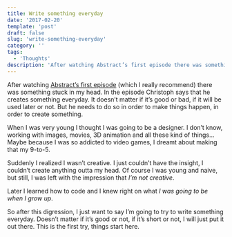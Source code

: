 ```yaml
---
title: Write something everyday
date: '2017-02-20'
template: 'post'
draft: false
slug: 'write-something-everyday'
category: ''
tags:
  - 'Thoughts'
description: 'After watching Abstract’s first episode there was something stuck in my head.'
---
```


After watching [Abstract’s first episode](http://www.imdb.com/title/tt6397576/?ref_=ttep_ep) (which I really recommend) there was something stuck in my head. In the episode Christoph says that he creates something everyday. It doesn’t matter if it’s good or bad, if it will be used later or not. But he needs to do so in order to make things happen, in order to create something.

When I was very young I thought I was going to be a designer. I don’t know, working with images, movies, 3D animation and all these kind of things… Maybe because I was so addicted to video games, I dreamt about making that my 9-to-5.

Suddenly I realized I wasn’t creative. I just couldn’t have the insight, I couldn’t create anything outta my head. Of course I was young and naive, but still, I was left with the impression that _I’m not creative_.

Later I learned how to code and I knew right on what _I was going to be when I grow up_.

So after this digression, I just want to say I’m going to try to write something everyday. Doesn’t matter if it’s good or not, if it’s short or not, I will just put it out there. This is the first try, things start here.
